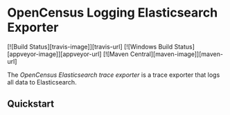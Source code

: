 # OpenCensus Logging Elasticsearch Exporter
[![Build Status][travis-image]][travis-url]
[![Windows Build Status][appveyor-image]][appveyor-url]
[![Maven Central][maven-image]][maven-url]

The *OpenCensus Elasticsearch trace exporter* is a trace exporter that logs all data to Elasticsearch.

## Quickstart


